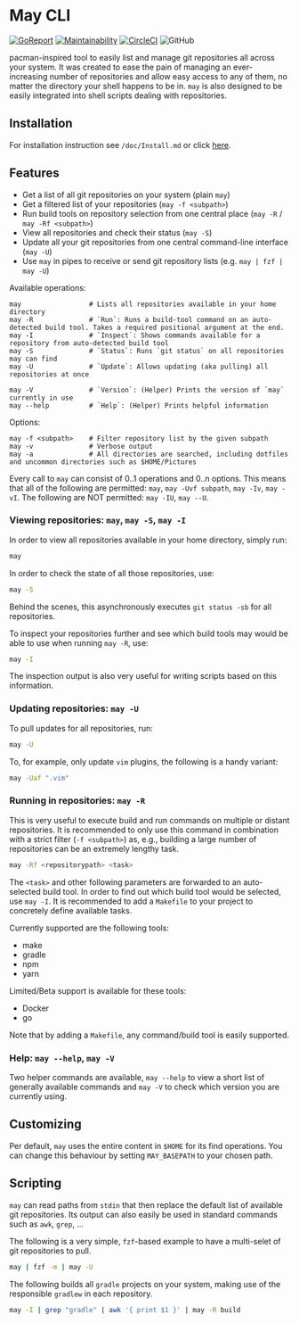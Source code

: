# May CLI
[![GoReport](https://goreportcard.com/badge/github.com/robin-mbg/may)](https://goreportcard.com/report/github.com/robin-mbg/may) [![Maintainability](https://api.codeclimate.com/v1/badges/97837968b23cc6ef9da6/maintainability)](https://codeclimate.com/github/robin-mbg/may/maintainability) [![CircleCI](https://circleci.com/gh/robin-mbg/may.svg?style=shield)](https://circleci.com/gh/robin-mbg/may) ![GitHub](https://img.shields.io/github/license/robin-mbg/may)

pacman-inspired tool to easily list and manage git repositories all across your system. It was created to ease the pain of managing an ever-increasing number of repositories and allow easy access to any of them, no matter the directory your shell happens to be in. `may` is also designed to be easily integrated into shell scripts dealing with repositories.

## Installation

For installation instruction see `/doc/Install.md` or click [here](doc/Install.md).

## Features

- Get a list of all git repositories on your system (plain `may`)
- Get a filtered list of your repositories (`may -f <subpath>`)
- Run build tools on repository selection from one central place (`may -R` / `may -Rf <subpath>`)
- View all repositories and check their status (`may -S`)
- Update all your git repositories from one central command-line interface (`may -U`)
- Use `may` in pipes to receive or send git repository lists (e.g. `may | fzf | may -U`)

Available operations:

```
may                 # Lists all repositories available in your home directory
may -R              # `Run`: Runs a build-tool command on an auto-detected build tool. Takes a required positional argument at the end.
may -I              # `Inspect`: Shows commands available for a repository from auto-detected build tool
may -S              # `Status`: Runs `git status` on all repositories may can find
may -U              # `Update`: Allows updating (aka pulling) all repositories at once

may -V              # `Version`: (Helper) Prints the version of `may` currently in use
may --help          # `Help`: (Helper) Prints helpful information
```

Options:
```
may -f <subpath>    # Filter repository list by the given subpath
may -v              # Verbose output
may -a              # All directories are searched, including dotfiles and uncommon directories such as $HOME/Pictures
```

Every call to `may` can consist of 0..1 operations and 0..n options. This means that all of the following are permitted: `may`, `may -Uvf subpath`, `may -Iv`, `may -vI`. The following are NOT permitted: `may -IU`, `may --U`.

### Viewing repositories: `may`, `may -S`, `may -I`

In order to view all repositories available in your home directory, simply run:

```sh
may
```
In order to check the state of all those repositories, use:

```sh
may -S
```
Behind the scenes, this asynchronously executes `git status -sb` for all repositories.

To inspect your repositories further and see which build tools may would be able to use when running `may -R`, use:

```sh
may -I
```
The inspection output is also very useful for writing scripts based on this information.

### Updating repositories: `may -U`

To pull updates for all repositories, run:
```sh
may -U
```
To, for example, only update `vim` plugins, the following is a handy variant:
```sh
may -Uaf ".vim"
```

### Running in repositories: `may -R`

This is very useful to execute build and run commands on multiple or distant repositories. It is recommended to only use this command in combination with a strict filter (`-f <subpath>`) as, e.g., building a large number of repositories can be an extremely lengthy task.

```sh
may -Rf <repositorypath> <task>
```

The `<task>` and other following parameters are forwarded to an auto-selected build tool. In order to find out which build tool would be selected, use `may -I`. It is recommended to add a `Makefile` to your project to concretely define available tasks.

Currently supported are the following tools:

- make
- gradle
- npm
- yarn

Limited/Beta support is available for these tools:

- Docker
- go

Note that by adding a `Makefile`, any command/build tool is easily supported.

### Help: `may --help`, `may -V`

Two helper commands are available, `may --help` to view a short list of generally available commands and `may -V` to check which version you are currently using.

## Customizing

Per default, `may` uses the entire content in `$HOME` for its find operations. You can change this behaviour by setting `MAY_BASEPATH` to your chosen path.

## Scripting

`may` can read paths from `stdin` that then replace the default list of available git repositories. Its output can also easily be used in standard commands such as `awk`, `grep`, ...

The following is a very simple, `fzf`-based example to have a multi-selet of git repositories to pull.

```sh
may | fzf -m | may -U
```

The following builds all `gradle` projects on your system, making use of the responsible `gradlew` in each repository.

```sh
may -I | grep "gradle" | awk '{ print $1 }' | may -R build
```
